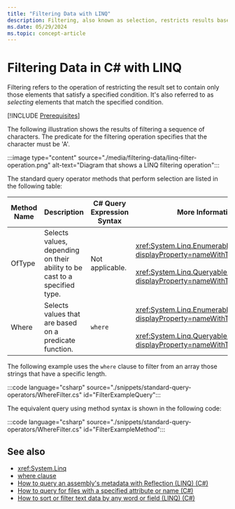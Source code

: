 ```yaml
---
title: "Filtering Data with LINQ"
description: Filtering, also known as selection, restricts results based on a condition. Learn about the standard query operator methods in LINQ in C# that perform filtering.
ms.date: 05/29/2024
ms.topic: concept-article
---
```

# Filtering Data in C# with LINQ

Filtering refers to the operation of restricting the result set to contain only those elements that satisfy a specified condition. It's also referred to as *selecting* elements that match the specified condition.

[!INCLUDE [Prerequisites](../includes/linq-syntax.md)]

The following illustration shows the results of filtering a sequence of characters. The predicate for the filtering operation specifies that the character must be 'A'.

:::image type="content" source="./media/filtering-data/linq-filter-operation.png" alt-text="Diagram that shows a LINQ filtering operation":::

The standard query operator methods that perform selection are listed in the following table:

|Method Name|Description|C# Query Expression Syntax|More Information|
|-----------------|-----------------|---------------------------------|----------------------|
|OfType|Selects values, depending on their ability to be cast to a specified type.|Not applicable.|<xref:System.Linq.Enumerable.OfType%2A?displayProperty=nameWithType><br /><br /> <xref:System.Linq.Queryable.OfType%2A?displayProperty=nameWithType>|
|Where|Selects values that are based on a predicate function.|`where`|<xref:System.Linq.Enumerable.Where%2A?displayProperty=nameWithType><br /><br /> <xref:System.Linq.Queryable.Where%2A?displayProperty=nameWithType>|

The following example uses the `where` clause to filter from an array those strings that have a specific length.

:::code language="csharp" source="./snippets/standard-query-operators/WhereFilter.cs" id="FilterExampleQuery":::

The equivalent query using method syntax is shown in the following code:

:::code language="csharp" source="./snippets/standard-query-operators/WhereFilter.cs" id="FilterExampleMethod":::

## See also

- <xref:System.Linq>
- [where clause](../../language-reference/keywords/where-clause.md)
- [How to query an assembly's metadata with Reflection (LINQ) (C#)](../../advanced-topics/reflection-and-attributes/how-to-query-assembly-metadata-with-reflection-linq.md)
- [How to query for files with a specified attribute or name (C#)](../how-to-query-files-and-directories.md)
- [How to sort or filter text data by any word or field (LINQ) (C#)](../how-to-query-strings.md)
